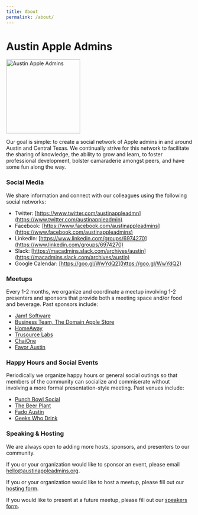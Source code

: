 ```yaml
---
title: About
permalink: /about/
---
```


# Austin Apple Admins 

<img src="/austinappleadmins/assets/images/aaa.png" alt="Austin Apple Admins" style="width: 200px;align: center;" />

Our goal is simple: to create a social network of Apple admins in and around Austin and Central Texas. We continually strive for this network to facilitate the sharing of knowledge, the ability to grow and learn, to foster professional development, bolster camaraderie amongst peers, and have some fun along the way.

### Social Media

We share information and connect with our colleagues using the following social networks:

* Twitter: [https://www.twitter.com/austinappleadmn](https://www.twitter.com/austinappleadmin)
* Facebook: [https://www.facebook.com/austinappleadmins](https://www.facebook.com/austinappleadmins)
* LinkedIn: [https://www.linkedin.com/groups/6974270](https://www.linkedin.com/groups/6974270)
* Slack: [https://macadmins.slack.com/archives/austin](https://macadmins.slack.com/archives/austin)
* Google Calendar: [https://goo.gl/WwYdQ2](https://goo.gl/WwYdQ2)

### Meetups

Every 1-2 months, we organize and coordinate a meetup involving 1-2 presenters and sponsors that provide both a meeting space and/or food and beverage. Past sponsors include:

* [Jamf Software](http://www.jamfsoftware.com/)
* [Business Team, The Domain Apple Store](http://www.apple.com/retail/thedomain/)
* [HomeAway](http://www.homeaway.com/)
* [Trusource Labs](http://www.trusourcelabs.com/)
* [ChaiOne](https://chaione.com/)
* [Favor Austin](http://favordelivery.com)

### Happy Hours and Social Events

Periodically we organize happy hours or general social outings so that members of the community can socialize and commiserate without involving a more formal presentation-style meeting. Past venues include:

* [Punch Bowl Social](http://www.punchbowlsocial.com/location/austin)
* [The Beer Plant](http://www.thebeerplant.com)
* [Fado Austin](http://www.fadoirishpub.com/austin/)
* [Geeks Who Drink](http://www.geekswhodrink.com/venue?id=199270)

### Speaking & Hosting

We are always open to adding more hosts, sponsors, and presenters to our community. 

If you or your organization would like to sponsor an event, please email [hello@austinappleadmins.org](mailto:hello@austinappleadmins.org).

If you or your organization would like to host a meetup, please fill out our [hosting form](https://goo.gl/forms/cKaOxNaMgm0N8M4c2).

If you would like to present at a future meetup, please fill out our [speakers form](https://goo.gl/forms/SlplkdmkkyKpG7982).
